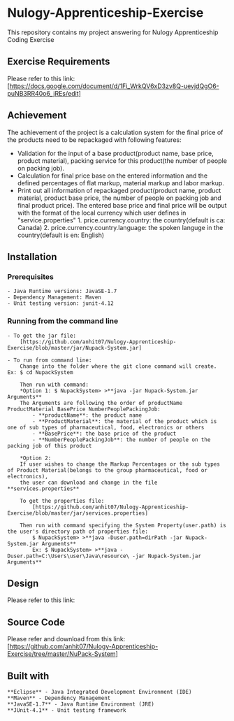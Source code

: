 # Nulogy-Apprenticeship-Exercise
This repository contains my project answering for Nulogy Apprenticeship Coding Exercise 

## Exercise Requirements 
Please refer to this link:
	[https://docs.google.com/document/d/1Fi_WrkQV6xD3zv8Q-uevjdQgO6-puNB3RR40o6_jREs/edit]

## Achievement
The achievement of the project is a calculation system for the final price of the products need to be repackaged with following features:
 - Validation for the input of a base product(product name, base price, product material), packing service for this product(the number of people on packing job).
 - Calculation for final price base on the entered information and the defined percentages of flat markup, material markup and labor markup.
 - Print out all information of repackaged product(product name, product material, product base price, the number of people on packing job and final product price).
 	The entered base price and final price will be output with the format of the local currency which user defines in "service.properties"
 		1. price.currency.country: the country(default is ca: Canada)
 		2. price.currency.country.language: the spoken languge in the country(default is en: English)
 
## Installation
### Prerequisites
	- Java Runtime versions: JavaSE-1.7
	- Dependency Management: Maven
	- Unit testing version: junit-4.12

### Running from the command line
	- To get the jar file: 
		[https://github.com/anhit07/Nulogy-Apprenticeship-Exercise/blob/master/jar/Nupack-System.jar]

	- To run from command line:
		Change into the folder where the git clone command will create. Ex: $ cd NupackSystem

		Then run with command: 
		*Option 1: $ NupackSystem> >**java -jar Nupack-System.jar Arguments**
		The Arguments are following the order of productName ProductMaterial BasePrice NumberPeoplePackingJob: 
			- **productName**: the product name
			- **ProductMaterial**: the material of the product which is one of sub types of pharmaceutical, food, electronics or others
			- **BasePrice**: the base price of the product
			- **NumberPeoplePackingJob**: the number of people on the packing job of this product

		*Option 2: 
		If user wishes to change the Markup Percentages or the sub types of Product Material(belongs to the group pharmaceutical, food or electronics), 
		the user can download and change in the file **services.properties**

		To get the properties file: 
			[https://github.com/anhit07/Nulogy-Apprenticeship-Exercise/blob/master/jar/services.properties]
		
		Then run with command specifying the System Property(user.path) is the user's directory path of properties file:
			$ NupackSystem> >**java -Duser.path=dirPath -jar Nupack-System.jar Arguments**
			Ex: $ NupackSystem> >**java -Duser.path=C:\Users\user\Java\resource\ -jar Nupack-System.jar Arguments**
			
## Design 
Please refer to this link:

## Source Code
Please refer and download from this link:
	[https://github.com/anhit07/Nulogy-Apprenticeship-Exercise/tree/master/NuPack-System]

## Built with
	**Eclipse** - Java Integrated Development Environment (IDE)
	**Maven** - Dependency Management
	**JavaSE-1.7** - Java Runtime Environment (JRE)
	**JUnit-4.1** - Unit testing framework 